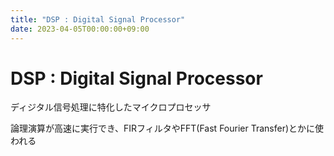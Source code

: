 ```yaml
---
title: "DSP : Digital Signal Processor"
date: 2023-04-05T00:00:00+09:00
---
```

# DSP : Digital Signal Processor

ディジタル信号処理に特化したマイクロプロセッサ

論理演算が高速に実行でき、FIRフィルタやFFT(Fast Fourier Transfer)とかに使われる